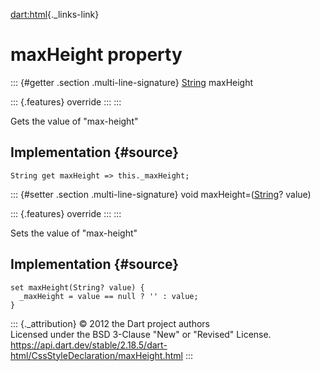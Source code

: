 [dart:html](../../dart-html/dart-html-library){._links-link}

maxHeight property
==================

::: {#getter .section .multi-line-signature}
[String](../../dart-core/string-class) maxHeight

::: {.features}
override
:::
:::

Gets the value of \"max-height\"

Implementation {#source}
--------------

``` {.language-dart data-language="dart"}
String get maxHeight => this._maxHeight;
```

::: {#setter .section .multi-line-signature}
void maxHeight=([String](../../dart-core/string-class)? value)

::: {.features}
override
:::
:::

Sets the value of \"max-height\"

Implementation {#source}
--------------

``` {.language-dart data-language="dart"}
set maxHeight(String? value) {
  _maxHeight = value == null ? '' : value;
}
```

::: {._attribution}
© 2012 the Dart project authors\
Licensed under the BSD 3-Clause \"New\" or \"Revised\" License.\
<https://api.dart.dev/stable/2.18.5/dart-html/CssStyleDeclaration/maxHeight.html>
:::
